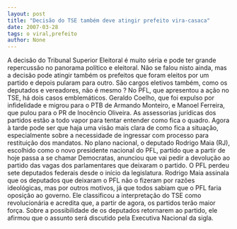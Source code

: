```yaml
---
layout: post
title: "Decisão do TSE também deve atingir prefeito vira-casaca"
date: 2007-03-28
tags: o viral,prefeito
author: None
---
```

A decisão do Tribunal Superior Eleitoral é muito séria e pode ter grande repercussão no panorama político e eleitoral.
Não se falou nisto ainda, mas a decisão pode atingir também os prefeitos que foram eleitos por um partido e depois pularam para outro. São cargos eletivos também, como os deputados e vereadores, não é mesmo ?
No PFL, que apresentou a ação no TSE, há dois casos emblemáticos. Geraldo Coelho, que foi expulso por infidelidade e migrou para o PTB de Armando Monteiro, e Manoel Ferreira, que pulou para o PR de Inocêncio Oliveira.
As assessorias jurídicas dos partidos estão a todo vapor para tentar entender como fica o quadro. Agora à tarde pode ser que haja uma visão mais clara de como fica a situação, especialmente sobre a necessidade de ingressar com processo para restituição dos mandatos.
No plano nacional, o deputado Rodrigo Maia (RJ), escolhido como o novo presidente nacional do PFL, partido que a partir de hoje passa a se chamar Democratas, anunciou que vai pedir a devolução ao partido das vagas dos parlamentares que deixaram o partido. O PFL perdeu sete deputados federais desde o início da legislatura.
Rodrigo Maia assinala que os deputados que deixaram o PFL não o fizeram por razões ideológicas, mas por outros motivos, já que todos sabiam que o PFL faria oposição ao governo. 
Ele classificou a interpretação do TSE como revolucionária e acredita que, a partir de agora, os partidos terão maior força. 
Sobre a possibilidade de os deputados retornarem ao partido, ele afirmou que o assunto será discutido pela Executiva Nacional da sigla. 